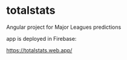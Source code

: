 # totalstats
Angular project for Major Leagues predictions

app is deployed in Firebase:

https://totalstats.web.app/
